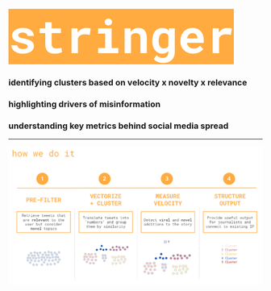 ![Stringer](./images/stringer_logo.png)

### identifying clusters based on velocity x novelty x relevance  

### highlighting drivers of misinformation      
   
### understanding key metrics behind social media spread



-------

![How We Do It](./images/how_we_do_it.png)
